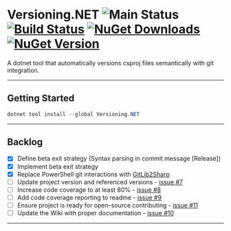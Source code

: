 # Versioning.NET ![Main Status](https://github.com/cbcrouse/Versioning.NET/workflows/Main%20Status/badge.svg?branch=main) [![Build Status](https://caseycrouse.visualstudio.com/Github/_apis/build/status/Versioning.NET/Versioning.NET-CD?branchName=main)](https://caseycrouse.visualstudio.com/Github/_build/latest?definitionId=8&branchName=main) [![NuGet Downloads](https://img.shields.io/nuget/dt/Versioning.NET)](https://www.nuget.org/stats/packages/Versioning.NET?groupby=Version) [![NuGet Version](https://img.shields.io/nuget/v/Versioning.NET)](https://www.nuget.org/packages/Versioning.NET)

A dotnet tool that automatically versions csproj files semantically with git integration.

---

## Getting Started

```powershell
dotnet tool install --global Versioning.NET
```

---

## Backlog

- [x] Define beta exit strategy (Syntax parsing in commit message [Release])
- [x] Implement beta exit strategy
- [x] Replace PowerShell git interactions with [GitLib2Sharp](https://github.com/libgit2/libgit2sharp)
- [ ] Update project version and referenced versions - [issue #7](https://github.com/cbcrouse/Versioning.NET/issues/7)
- [ ] Increase code coverage to at least 80% - [issue #8](https://github.com/cbcrouse/Versioning.NET/issues/8)
- [ ] Add code coverage reporting to readme - [issue #9](https://github.com/cbcrouse/Versioning.NET/issues/9)
- [ ] Ensure project is ready for open-source contributing - [issue #11](https://github.com/cbcrouse/Versioning.NET/issues/11)
- [ ] Update the Wiki with proper documentation - [issue #10](https://github.com/cbcrouse/Versioning.NET/issues/10)

---
